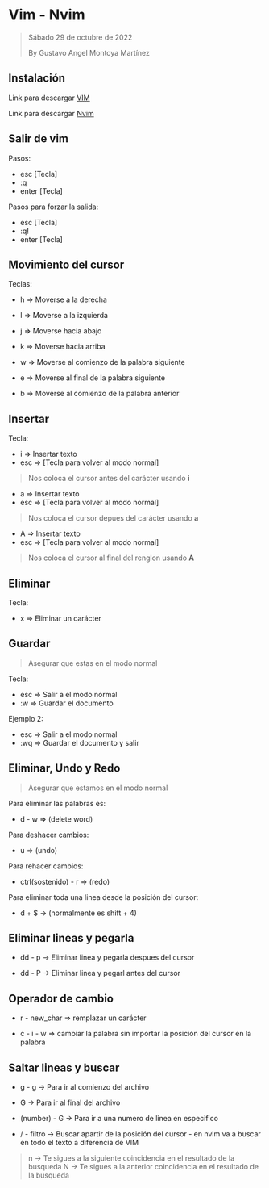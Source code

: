 # Vim - Nvim 

> 
> Sábado 29 de octubre de 2022
> 
> By Gustavo Angel Montoya Martínez
> 

## Instalación 

Link para descargar [VIM](https://www.vim.org/download.php)

Link para descargar [Nvim](https://neovim.io/)

## Salir de vim

Pasos:

- esc [Tecla]
- :q
- enter [Tecla]

Pasos para forzar la salida:

- esc [Tecla]
- :q!
- enter [Tecla]

## Movimiento del cursor

Teclas: 

- h => Moverse a la derecha  
- l => Moverse a la izquierda 
- j => Moverse hacia abajo
- k => Moverse hacia arriba

- w => Moverse al comienzo de la palabra siguiente 
- e => Moverse al final de la palabra siguiente  
- b => Moverse al comienzo de la palabra anterior 

## Insertar 

Tecla:

- i => Insertar texto 
- esc => [Tecla para volver al modo normal]

> Nos coloca el cursor antes del carácter usando **i**

- a => Insertar texto 
- esc => [Tecla para volver al modo normal]

> Nos coloca el cursor depues del carácter usando **a**

- A => Insertar texto
- esc => [Tecla para volver al modo normal]

> Nos coloca el cursor al final del renglon usando **A**
 
## Eliminar

Tecla:

- x => Eliminar un carácter

## Guardar

> Asegurar que estas en el modo normal

Tecla:

- esc => Salir a el modo normal
- :w => Guardar el documento

Ejemplo 2:

- esc => Salir a el modo normal
- :wq => Guardar el documento y salir 

## Eliminar, Undo y Redo

> Asegurar que estamos en el modo normal

Para eliminar las palabras es:

- d - w => (delete word)

Para deshacer cambios: 

- u => (undo)

Para rehacer cambios: 

- ctrl(sostenido) - r => (redo)

Para eliminar toda una linea desde la posición del cursor:

- d + $ -> (normalmente es shift + 4)


## Eliminar lineas y pegarla

- dd - p -> Eliminar linea y pegarla despues del cursor 

- dd - P -> Eliminar linea y pegarl antes del cursor 

## Operador de cambio

- r - new_char => remplazar un carácter 

- c - i - w => cambiar la palabra sin importar la posición del cursor en la palabra 


## Saltar lineas y buscar

- g - g -> Para ir al comienzo del archivo

- G -> Para ir al final del archivo 

- (number) - G -> Para ir a una numero de linea en especifico 

- / - filtro -> Buscar apartir de la posición del cursor - en nvim va a buscar en todo el texto a diferencia de VIM

> n -> Te sigues a la siguiente coincidencia en el resultado de la busqueda 
> N -> Te sigues a la anterior coincidencia en el resultado de la busqueda 



 


